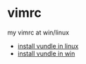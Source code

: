 # vimrc

my vimrc at win/linux

* [install vundle in linux][1]
* [install vundle in win][2]


[1]: https://github.com/gmarik/Vundle.vim
[2]: https://github.com/gmarik/Vundle.vim/wiki/Vundle-for-Windows